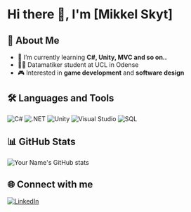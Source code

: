 # Hi there 👋, I'm [Mikkel Skyt]

## 🚀 About Me
- 🌱 I’m currently learning **C#, Unity, MVC and so on..**
- 👨‍💻 Datamatiker student at UCL in Odense
- 🎮 Interested in **game development** and **software design**

## 🛠️ Languages and Tools
![C#](https://img.shields.io/badge/-C%23-239120?style=flat-square&logo=csharp&logoColor=white)
![.NET](https://img.shields.io/badge/-.NET-512BD4?style=flat-square&logo=dotnet&logoColor=white)
![Unity](https://img.shields.io/badge/-Unity-000000?style=flat-square&logo=unity&logoColor=white)
![Visual Studio](https://img.shields.io/badge/-Visual%20Studio-5C2D91?style=flat-square&logo=visualstudio&logoColor=white)
![SQL](https://img.shields.io/badge/-SQL-4479A1?style=flat-square&logo=postgresql&logoColor=white)

## 📊 GitHub Stats
![Your Name's GitHub stats](https://github-readme-stats.vercel.app/api?username=YourGitHubUsername&show_icons=true&theme=tokyonight)

## 🌐 Connect with me
[![LinkedIn](https://img.shields.io/badge/LinkedIn-0077B5?style=flat-square&logo=linkedin&logoColor=white)](https://www.linkedin.com/in/mikkel-skyt-1b2bb1280/)
